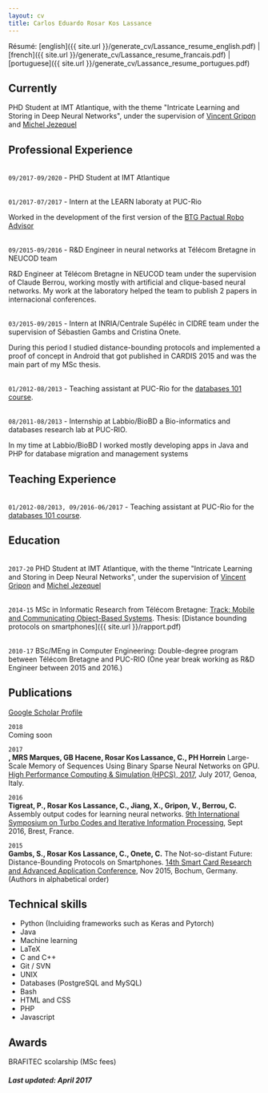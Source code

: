 ```yaml
---
layout: cv
title: Carlos Eduardo Rosar Kos Lassance
---
```


Résumé: 
[english]({{ site.url }}/generate_cv/Lassance_resume_english.pdf)
|
[french]({{ site.url }}/generate_cv/Lassance_resume_francais.pdf)
|
[portuguese]({{ site.url }}/generate_cv/Lassance_resume_portugues.pdf)

## Currently ##

PHD Student at IMT Atlantique, with the theme "Intricate Learning and Storing in Deep Neural Networks", under the supervision of [Vincent Gripon](http://www.vincent-gripon.com/) and [Michel Jezequel](http://perso.telecom-bretagne.eu/micheljezequel/)

## Professional Experience ##

<br>`09/2017-09/2020` - PHD Student at IMT Atlantique


<br>`01/2017-07/2017` - Intern at the LEARN laboraty at PUC-Rio

Worked in the development of the first version of the [BTG Pactual Robo Advisor](https://youtu.be/WNrkHfMsYyk?t=61)

<br>`09/2015-09/2016` - R&D Engineer in neural networks at Télécom Bretagne in NEUCOD team

R&D Engineer at Télécom Bretagne in NEUCOD team under the supervision of Claude Berrou, working mostly with artificial and clique-based neural networks. My work at the laboratory helped the team to publish 2 papers in internacional conferences.

<br>`03/2015-09/2015` - Intern at INRIA/Centrale Supéléc in CIDRE team under the supervision of Sébastien Gambs and Cristina Onete. 

During this period I studied distance-bounding protocols and implemented a proof of concept in Android that got published in CARDIS 2015 and was the main part of my MSc thesis.  

<br>`01/2012-08/2013` - Teaching assistant at PUC-Rio for the [databases 101 course](http://www.puc-rio.br/ferramentas/ementas/ementa.aspx?cd=INF1383).

<br>`08/2011-08/2013` - Internship at Labbio/BioBD a Bio-informatics and databases research lab at PUC-RIO. 

In my time at Labbio/BioBD I worked mostly developing apps in Java and PHP for database migration and management systems 

## Teaching Experience ##

<br>`01/2012-08/2013, 09/2016-06/2017` - Teaching assistant at PUC-Rio for the [databases 101 course](http://www.puc-rio.br/ferramentas/ementas/ementa.aspx?cd=INF1383).


## Education ##

<br>`2017-20`
PHD Student at IMT Atlantique, with the theme "Intricate Learning and Storing in Deep Neural Networks", under the supervision of [Vincent Gripon](http://www.vincent-gripon.com/) and [Michel Jezequel](http://perso.telecom-bretagne.eu/micheljezequel/)

<br>`2014-15`
MSc in Informatic Research from Télécom Bretagne: [Track: Mobile and Communicating Object-Based Systems](http://master.irisa.fr/index.php/en/). Thesis: [Distance bounding protocols on smartphones]({{ site.url }}/rapport.pdf)

<br>`2010-17`
BSc/MEng in Computer Engineering: Double-degree program between Télécom Bretagne and PUC-RIO (One year break working as R&D Engineer between 2015 and 2016.)

## Publications

[Google Scholar Profile]()

`2018`
<br>Coming soon

`2017`
<br>__, MRS Marques, GB Hacene, Rosar Kos Lassance, C., PH Horrein__  	Large-Scale Memory of Sequences Using Binary Sparse Neural Networks on GPU. [High Performance Computing & Simulation (HPCS), 2017](https://conferences.telecom-bretagne.eu/turbocodes/home-2016/), July 2017, Genoa, Italy.

`2016`
<br>__Tigreat, P., Rosar Kos Lassance, C., Jiang, X., Gripon, V., Berrou, C.__  	Assembly output codes for learning neural networks. [9th International Symposium on Turbo Codes and Iterative Information Processing](https://conferences.telecom-bretagne.eu/turbocodes/home-2016/), Sept 2016, Brest, France.


`2015`
<br>__Gambs, S., Rosar Kos Lassance, C., Onete, C.__  The Not-so-distant Future: Distance-Bounding Protocols on Smartphones. [14th Smart Card Research and Advanced Application Conference](https://wiki.crypto.rub.de/cardis15/index.html), Nov 2015, Bochum, Germany. (Authors in alphabetical order)


## Technical skills

* Python (Incluiding frameworks such as Keras and Pytorch)
* Java
* Machine learning
* LaTeX
* C and C++
* Git / SVN
* UNIX
* Databases (PostgreSQL and MySQL)
* Bash
* HTML and CSS
* PHP
* Javascript

## Awards

BRAFITEC scolarship (MSc fees)

##### Last updated: April 2017


<!---

<h3><a href="{{ site.url}}/cv/">CV</a></h3>
<h3><a href="{{ site.url}}/posts/">Blog</a></h3>

-->
